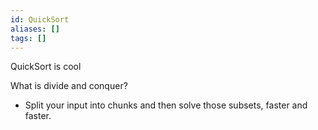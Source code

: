 ```yaml
---
id: QuickSort
aliases: []
tags: []
---
```


QuickSort is cool 

What is divide and conquer? 
- Split your input into chunks and then solve those subsets, faster and faster.

